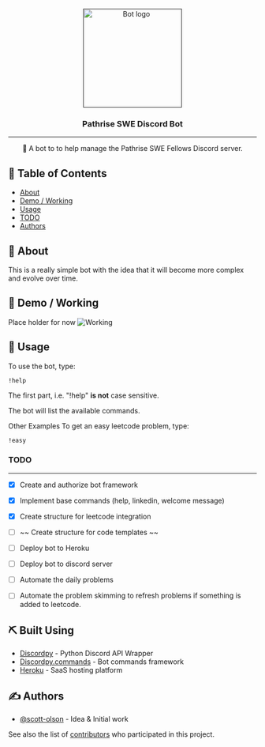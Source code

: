 
<p align="center">
  <a href="" rel="noopener">
 <img width=200px height=200px src="https://i.imgur.com/FxL5qM0.jpg" alt="Bot logo"></a>
</p>

<h3 align="center">Pathrise SWE Discord Bot</h3>

---

<p align="center"> 🤖 A bot to to help manage the Pathrise SWE Fellows Discord server. 
    <br> 
</p>

## 📝 Table of Contents
+ [About](#about)
+ [Demo / Working](#demo)
+ [Usage](#usage)
+ [TODO](#todo)
+ [Authors](#authors)

## 🧐 About <a name = "about"></a>
This is a really simple bot with the idea that it will become more complex and evolve over time. 

## 🎥 Demo / Working <a name = "demo"></a>
Place holder for now
![Working](https://media.giphy.com/media/20NLMBm0BkUOwNljwv/giphy.gif)


## 🎈 Usage <a name = "usage"></a>

To use the bot, type:
```
!help
```
The first part, i.e. "!help" **is not** case sensitive.

The bot will list the available commands.


Other Examples
To get an easy leetcode problem, type:
```
!easy
```

### TODO <a name = "todo"></a>

---

- [x] Create and authorize bot framework
- [x] Implement base commands (help, linkedin, welcome message)
- [x] Create structure for leetcode integration
- [ ] ~~ Create structure for code templates ~~
- [ ] Deploy bot to Heroku
- [ ] Deploy bot to discord server
- [ ] Automate the daily problems
- [ ] Automate the problem skimming to refresh problems if something is added to leetcode.




<!-- ## 🏁 Getting Started <a name = "getting_started"></a>
These instructions will get you a copy of the project up and running on your local machine for development and testing purposes. See [deployment](#deployment) for notes on how to deploy the project on a live system.

### Prerequisites

What things you need to install the software and how to install them.

```
Give examples
```

### Installing

A step by step series of examples that tell you how to get a development env running.

Say what the step will be

```
Give the example
```

And repeat

```
until finished
```

End with an example of getting some data out of the system or using it for a little demo.

## 🚀 Deploying your own bot <a name = "deployment"></a>
To see an example project on how to deploy your bot, please see my own configuration:

+ **Heroku**: https://github.com/kylelobo/Reddit-Bot#deploying_the_bot
 -->
## ⛏️ Built Using <a name = "built_using"></a>
+ [Discordpy](https://discordpy.readthedocs.io/en/latest/index.html) - Python Discord API Wrapper
+ [Discordpy.commands](https://discordpy.readthedocs.io/en/latest/ext/commands/index.html) - Bot commands framework
+ [Heroku](https://www.heroku.com/) - SaaS hosting platform

## ✍️ Authors <a name = "authors"></a>
+ [@scott-olson](https://github.com/scott-olson) - Idea & Initial work

See also the list of [contributors](https://github.com/scott-olson/PathriseDiscordBot/contributors) who participated in this project.


